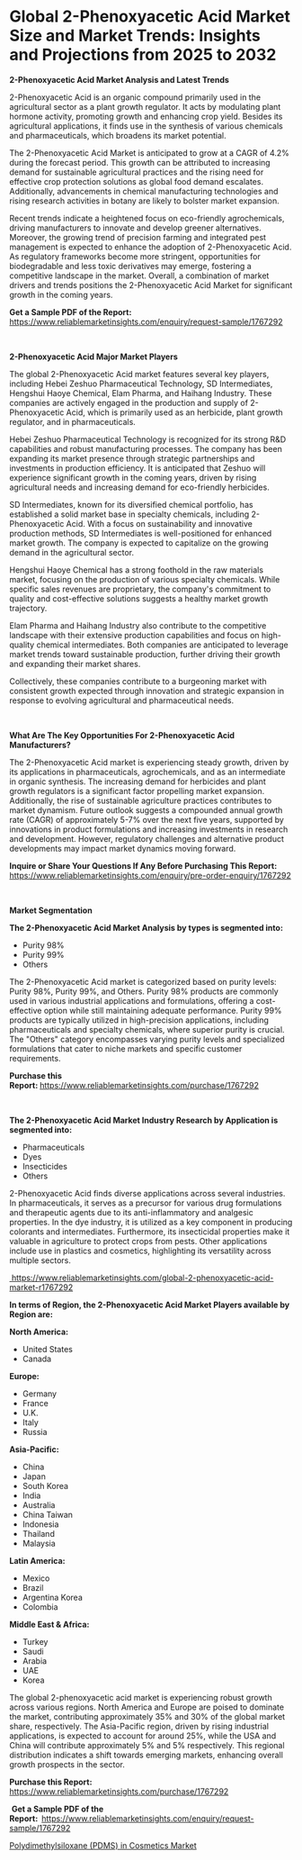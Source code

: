 <p><h1>Global 2-Phenoxyacetic Acid Market Size and Market Trends: Insights and Projections from 2025 to 2032</h1></p><p><strong>2-Phenoxyacetic Acid Market Analysis and Latest Trends</strong></p>
<p><p>2-Phenoxyacetic Acid is an organic compound primarily used in the agricultural sector as a plant growth regulator. It acts by modulating plant hormone activity, promoting growth and enhancing crop yield. Besides its agricultural applications, it finds use in the synthesis of various chemicals and pharmaceuticals, which broadens its market potential.</p><p>The 2-Phenoxyacetic Acid Market is anticipated to grow at a CAGR of 4.2% during the forecast period. This growth can be attributed to increasing demand for sustainable agricultural practices and the rising need for effective crop protection solutions as global food demand escalates. Additionally, advancements in chemical manufacturing technologies and rising research activities in botany are likely to bolster market expansion.</p><p>Recent trends indicate a heightened focus on eco-friendly agrochemicals, driving manufacturers to innovate and develop greener alternatives. Moreover, the growing trend of precision farming and integrated pest management is expected to enhance the adoption of 2-Phenoxyacetic Acid. As regulatory frameworks become more stringent, opportunities for biodegradable and less toxic derivatives may emerge, fostering a competitive landscape in the market. Overall, a combination of market drivers and trends positions the 2-Phenoxyacetic Acid Market for significant growth in the coming years.</p></p>
<p><strong>Get a Sample PDF of the Report:&nbsp;</strong> <a href="https://www.reliablemarketinsights.com/enquiry/request-sample/1767292?utm_campaign=2041&utm_medium=2&utm_source=Github&utm_content=ia&utm_term=02022025&utm_id=2-phenoxyacetic-acid">https://www.reliablemarketinsights.com/enquiry/request-sample/1767292</a></p>
<p>&nbsp;</p>
<p><strong>2-Phenoxyacetic Acid Major Market Players</strong></p>
<p><p>The global 2-Phenoxyacetic Acid market features several key players, including Hebei Zeshuo Pharmaceutical Technology, SD Intermediates, Hengshui Haoye Chemical, Elam Pharma, and Haihang Industry. These companies are actively engaged in the production and supply of 2-Phenoxyacetic Acid, which is primarily used as an herbicide, plant growth regulator, and in pharmaceuticals.</p><p>Hebei Zeshuo Pharmaceutical Technology is recognized for its strong R&D capabilities and robust manufacturing processes. The company has been expanding its market presence through strategic partnerships and investments in production efficiency. It is anticipated that Zeshuo will experience significant growth in the coming years, driven by rising agricultural needs and increasing demand for eco-friendly herbicides.</p><p>SD Intermediates, known for its diversified chemical portfolio, has established a solid market base in specialty chemicals, including 2-Phenoxyacetic Acid. With a focus on sustainability and innovative production methods, SD Intermediates is well-positioned for enhanced market growth. The company is expected to capitalize on the growing demand in the agricultural sector.</p><p>Hengshui Haoye Chemical has a strong foothold in the raw materials market, focusing on the production of various specialty chemicals. While specific sales revenues are proprietary, the company's commitment to quality and cost-effective solutions suggests a healthy market growth trajectory.</p><p>Elam Pharma and Haihang Industry also contribute to the competitive landscape with their extensive production capabilities and focus on high-quality chemical intermediates. Both companies are anticipated to leverage market trends toward sustainable production, further driving their growth and expanding their market shares.</p><p>Collectively, these companies contribute to a burgeoning market with consistent growth expected through innovation and strategic expansion in response to evolving agricultural and pharmaceutical needs.</p></p>
<p>&nbsp;</p>
<p><strong>What Are The Key Opportunities For 2-Phenoxyacetic Acid Manufacturers?</strong></p>
<p><p>The 2-Phenoxyacetic Acid market is experiencing steady growth, driven by its applications in pharmaceuticals, agrochemicals, and as an intermediate in organic synthesis. The increasing demand for herbicides and plant growth regulators is a significant factor propelling market expansion. Additionally, the rise of sustainable agriculture practices contributes to market dynamism. Future outlook suggests a compounded annual growth rate (CAGR) of approximately 5-7% over the next five years, supported by innovations in product formulations and increasing investments in research and development. However, regulatory challenges and alternative product developments may impact market dynamics moving forward.</p></p>
<p><strong>Inquire or Share Your Questions If Any Before Purchasing This Report:</strong> <a href="https://www.reliablemarketinsights.com/enquiry/pre-order-enquiry/1767292?utm_campaign=2041&utm_medium=2&utm_source=Github&utm_content=ia&utm_term=02022025&utm_id=2-phenoxyacetic-acid">https://www.reliablemarketinsights.com/enquiry/pre-order-enquiry/1767292</a></p>
<p>&nbsp;</p>
<p><strong>Market Segmentation</strong></p>
<p><strong>The 2-Phenoxyacetic Acid Market Analysis by types is segmented into:</strong></p>
<p><ul><li>Purity 98%</li><li>Purity 99%</li><li>Others</li></ul></p>
<p><p>The 2-Phenoxyacetic Acid market is categorized based on purity levels: Purity 98%, Purity 99%, and Others. Purity 98% products are commonly used in various industrial applications and formulations, offering a cost-effective option while still maintaining adequate performance. Purity 99% products are typically utilized in high-precision applications, including pharmaceuticals and specialty chemicals, where superior purity is crucial. The "Others" category encompasses varying purity levels and specialized formulations that cater to niche markets and specific customer requirements.</p></p>
<p><strong>Purchase this Report:&nbsp;</strong><a href="https://www.reliablemarketinsights.com/purchase/1767292?utm_campaign=2041&utm_medium=2&utm_source=Github&utm_content=ia&utm_term=02022025&utm_id=2-phenoxyacetic-acid">https://www.reliablemarketinsights.com/purchase/1767292</a></p>
<p>&nbsp;</p>
<p><strong>The 2-Phenoxyacetic Acid Market Industry Research by Application is segmented into:</strong></p>
<p><ul><li>Pharmaceuticals</li><li>Dyes</li><li>Insecticides</li><li>Others</li></ul></p>
<p><p>2-Phenoxyacetic Acid finds diverse applications across several industries. In pharmaceuticals, it serves as a precursor for various drug formulations and therapeutic agents due to its anti-inflammatory and analgesic properties. In the dye industry, it is utilized as a key component in producing colorants and intermediates. Furthermore, its insecticidal properties make it valuable in agriculture to protect crops from pests. Other applications include use in plastics and cosmetics, highlighting its versatility across multiple sectors.</p></p>
<p><a href="https://www.reliablemarketinsights.com/global-2-phenoxyacetic-acid-market-r1767292?utm_campaign=2041&utm_medium=2&utm_source=Github&utm_content=ia&utm_term=02022025&utm_id=2-phenoxyacetic-acid">&nbsp;https://www.reliablemarketinsights.com/global-2-phenoxyacetic-acid-market-r1767292</a></p>
<p><strong>In terms of Region, the 2-Phenoxyacetic Acid Market Players available by Region are:</strong></p>
<p>
    <p> <strong> North America: </strong>
        <ul>
            <li>United States</li>
            <li>Canada</li>
        </ul>
        </p> 
    <p> <strong> Europe: </strong>
        <ul>
            <li>Germany</li>
            <li>France</li>
            <li>U.K.</li>
            <li>Italy</li>
            <li>Russia</li>
        </ul>
        </p> 
    <p> <strong> Asia-Pacific: </strong>
        <ul>
            <li>China</li>
            <li>Japan</li>
            <li>South Korea</li>
            <li>India</li>
            <li>Australia</li>
            <li>China Taiwan</li>
            <li>Indonesia</li>
            <li>Thailand</li>
            <li>Malaysia</li>
        </ul>
        </p> 
    <p> <strong> Latin America: </strong>
        <ul>
            <li>Mexico</li>
            <li>Brazil</li>
            <li>Argentina Korea</li>
            <li>Colombia</li>
        </ul>
        </p> 
    <p> <strong> Middle East & Africa: </strong>
        <ul>
            <li>Turkey</li>
            <li>Saudi</li>
            <li>Arabia</li>
            <li>UAE</li>
            <li>Korea</li>
        </ul>
    </p>
    </p>
<p><p>The global 2-phenoxyacetic acid market is experiencing robust growth across various regions. North America and Europe are poised to dominate the market, contributing approximately 35% and 30% of the global market share, respectively. The Asia-Pacific region, driven by rising industrial applications, is expected to account for around 25%, while the USA and China will contribute approximately 5% and 5% respectively. This regional distribution indicates a shift towards emerging markets, enhancing overall growth prospects in the sector.</p></p>
<p><strong>Purchase this Report: </strong><a href="https://www.reliablemarketinsights.com/purchase/1767292?utm_campaign=2041&utm_medium=2&utm_source=Github&utm_content=ia&utm_term=02022025&utm_id=2-phenoxyacetic-acid">https://www.reliablemarketinsights.com/purchase/1767292</a></p>
<p>&nbsp;<strong>Get a Sample PDF of the Report:&nbsp;&nbsp;</strong><a href="https://www.reliablemarketinsights.com/enquiry/request-sample/1767292?utm_campaign=2041&utm_medium=2&utm_source=Github&utm_content=ia&utm_term=02022025&utm_id=2-phenoxyacetic-acid">https://www.reliablemarketinsights.com/enquiry/request-sample/1767292</a></p>
<p><strong></strong></p>
<p><p><a href="https://github.com/JakirUddin651/Market-Research-Report-List-1/blob/main/polydimethylsiloxane-pdms-in-cosmetics-market.md?utm_campaign=2041&utm_medium=2&utm_source=Github&utm_content=ia&utm_term=02022025&utm_id=2-phenoxyacetic-acid">Polydimethylsiloxane (PDMS) in Cosmetics Market</a></p></p>